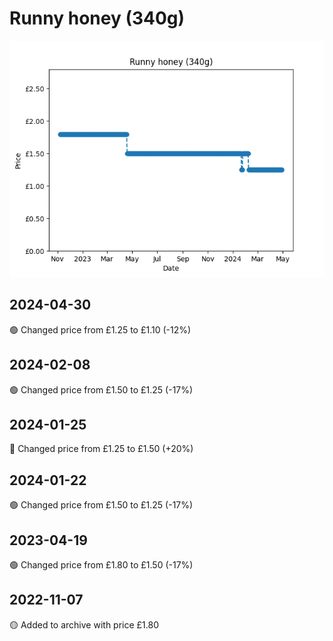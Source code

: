 # Runny honey (340g)
![](charts/product-59394011.png)
## 2024-04-30
🟢 Changed price from £1.25 to £1.10 (-12%)
## 2024-02-08
🟢 Changed price from £1.50 to £1.25 (-17%)
## 2024-01-25
🔴 Changed price from £1.25 to £1.50 (+20%)
## 2024-01-22
🟢 Changed price from £1.50 to £1.25 (-17%)
## 2023-04-19
🟢 Changed price from £1.80 to £1.50 (-17%)
## 2022-11-07
🟡 Added to archive with price £1.80